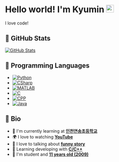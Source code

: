 # Hello world! I'm Kyumin <img src="https://media.giphy.com/media/hvRJCLFzcasrR4ia7z/giphy.gif" width="25px">

I love code!

## 📕 GitHub Stats

[![GitHub Stats](https://github-readme-stats.vercel.app/api?username=miniprime1&show_icons=true&hide=contribs,prs)](https://github.com/miniprime1)


## 📗 Programming Languages

 - [![Python](https://img.shields.io/badge/Python-3.7.8-green.svg)](https://www.python.org/)
 - [![CSharp](https://img.shields.io/badge/CSharp-9.0-813196.svg)](https://dotnet.microsoft.com/)
 - [![MATLAB](https://img.shields.io/badge/MATLAB-2020b-red.svg)](https://www.mathworks.com/products/matlab.html)
 - [![C](https://img.shields.io/badge/C-17-689dd1.svg)](https://devdocs.io/c/)
 - [![CPP](https://img.shields.io/badge/C++-14-0b5b9a.svg)](https://devdocs.io/cpp/)
 - [![Java](https://img.shields.io/badge/Java-16-orange.svg)](https://www.java.com/ko/)


## 📘 Bio

- 🏫 I'm currently learning at **[인천연송초등학교](http://yeonsong.icees.kr/)**
- 🌍 I love to watching **[YouTube](https://www.youtube.com/)**
- 💬 I love to talking about **[funny story](http://nope.org/)**
- 🌱 Learning developing with **[C/C++](https://devdocs.io/cpp/)**
- 🤔 I'm student and **[11 years old (2009)](http://nope.org/)**

<!--
**miniprime1/miniprime1** is a ✨ _special_ ✨ repository because its `README.md` (this file) appears on your GitHub profile.

Here are some ideas to get you started:

- 🔭 I’m currently working on ...
- 🌱 I’m currently learning ...
- 👯 I’m looking to collaborate on ...
- 🤔 I’m looking for help with ...
- 💬 Ask me about ...
- 📫 How to reach me: ...
- 😄 Pronouns: ...
- ⚡ Fun fact: ...
-->


